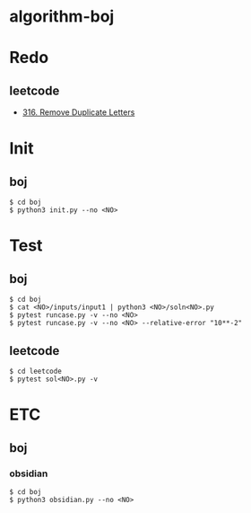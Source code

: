 # algorithm-boj

# Redo

## leetcode

- [316. Remove Duplicate Letters](https://leetcode.com/problems/remove-duplicate-letters)

# Init

## boj

```shell
$ cd boj
$ python3 init.py --no <NO>
```

# Test

## boj

```shell
$ cd boj
$ cat <NO>/inputs/input1 | python3 <NO>/soln<NO>.py
$ pytest runcase.py -v --no <NO>
$ pytest runcase.py -v --no <NO> --relative-error "10**-2"
```

## leetcode

```shell
$ cd leetcode
$ pytest sol<NO>.py -v
```

# ETC

## boj

### obsidian

```shell
$ cd boj
$ python3 obsidian.py --no <NO>
```
